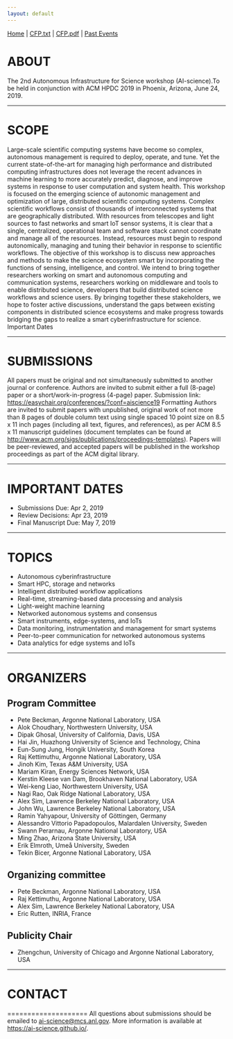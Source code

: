 ```yaml
---
layout: default
---
```

[Home](index.html) | <a href="doc/CFP-ai-science-2019.txt" target="_blank">CFP.txt</a> | <a href="doc/CFP-ai-science-2019.pdf" target="_blank">CFP.pdf</a> | [Past Events](past.html)

# ABOUT
The 2nd Autonomous Infrastructure for Science workshop (AI-science).To be held in conjunction with ACM HPDC 2019 in Phoenix, Arizona, June 24, 2019.

---
# SCOPE
Large-scale scientific computing systems have become so complex, autonomous management is required to deploy, operate, and tune. Yet the current state-of-the-art for managing high performance and distributed computing infrastructures does not leverage the recent advances in machine learning to more accurately predict, diagnose, and improve systems in response to user computation and system health. This workshop is focused on the emerging science of autonomic management and optimization of large, distributed scientific computing systems.
Complex scientific workflows consist of thousands of interconnected systems that are geographically distributed. With resources from telescopes and light sources to fast networks and smart IoT sensor systems, it is clear that a single, centralized, operational team and software stack cannot coordinate and manage all of the resources. Instead, resources must begin to respond autonomically, managing and tuning their behavior in response to scientific workflows. The objective of this workshop is to discuss new approaches and methods to make the science ecosystem smart by incorporating the functions of sensing, intelligence, and control. We intend to bring together researchers working on smart and autonomous computing and communication systems, researchers working on middleware and tools to enable distributed science, developers that build distributed science workflows and science users. By bringing together these stakeholders, we hope to foster active discussions, understand the gaps between existing components in distributed science ecosystems and make progress towards bridging the gaps to realize a smart cyberinfrastructure for science.
Important Dates

---
# SUBMISSIONS
All papers must be original and not simultaneously submitted to another journal or conference. Authors are invited to submit either a full (8-page) paper or a short/work-in-progress (4-page) paper. Submission link: https://easychair.org/conferences/?conf=aiscience19
Formatting
Authors are invited to submit papers with unpublished, original work of not more than 8 pages of double column text using single spaced 10 point size on 8.5 x 11 inch pages (including all text, figures, and references), as per ACM 8.5 x 11 manuscript guidelines (document templates can be found at http://www.acm.org/sigs/publications/proceedings-templates). Papers will be peer-reviewed, and accepted papers will be published in the workshop proceedings as part of the ACM digital library.

---
# IMPORTANT DATES
* Submissions Due: Apr 2, 2019
* Review Decisions: Apr 23, 2019
* Final Manuscript Due: May 7, 2019

---
# TOPICS
* Autonomous cyberinfrastructure
* Smart HPC, storage and networks
* Intelligent distributed workflow applications
* Real-time, streaming-based data processing and analysis
* Light-weight machine learning
* Networked autonomous systems and consensus
* Smart instruments, edge-systems, and IoTs
* Data monitoring, instrumentation and management for smart systems
* Peer-to-peer communication for networked autonomous systems
* Data analytics for edge systems and IoTs

---
# ORGANIZERS
## Program Committee
* Pete Beckman, Argonne National Laboratory, USA
* Alok Choudhary, Northwestern University, USA
* Dipak Ghosal, University of California, Davis, USA
* Hai Jin, Huazhong University of Science and Technology, China
* Eun-Sung Jung, Hongik University, South Korea
* Raj Kettimuthu, Argonne National Laboratory, USA
* Jinoh Kim, Texas A&M University, USA
* Mariam Kiran, Energy Sciences Network, USA
* Kerstin Kleese van Dam, Brookhaven National Laboratory, USA
* Wei-keng Liao, Northwestern University, USA
* Nagi Rao, Oak Ridge National Laboratory, USA
* Alex Sim, Lawrence Berkeley National Laboratory, USA
* John Wu, Lawrence Berkeley National Laboratory, USA
* Ramin Yahyapour, University of Göttingen, Germany
* Alessandro Vittorio Papadopoulos, Malardalen University, Sweden
* Swann Perarnau, Argonne National Laboratory, USA 
* Ming Zhao, Arizona State University, USA
* Erik Elmroth, Umeå University, Sweden
* Tekin Bicer, Argonne National Laboratory, USA

## Organizing committee
* Pete Beckman, Argonne National Laboratory, USA
* Raj Kettimuthu, Argonne National Laboratory, USA
* Alex Sim, Lawrence Berkeley National Laboratory, USA
* Eric Rutten, INRIA, France

## Publicity Chair
* Zhengchun, University of Chicago and Argonne National Laboratory, USA

---
# CONTACT
====================
All questions about submissions should be emailed to ai-science@mcs.anl.gov. More information is available at https://ai-science.github.io/.
